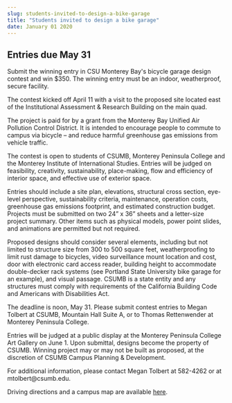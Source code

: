 ```yaml
---
slug: students-invited-to-design-a-bike-garage
title: "Students invited to design a bike garage"
date: January 01 2020
---
```


 
<h2>Entries due May 31</h2>
<p>
  Submit the winning entry in CSU Monterey Bay's bicycle garage design contest
  and win $350. The winning entry must be an indoor, weatherproof, secure
  facility.
</p>
<p>
  The contest kicked off April 11 with a visit to the proposed site located east
  of the Institutional Assessment &amp; Research Building on the main quad.
</p>
<p>
  The project is paid for by a grant from the Monterey Bay Unified Air Pollution
  Control District. It is intended to encourage people to commute to campus via
  bicycle – and reduce harmful greenhouse gas emissions from vehicle traffic.
</p>
<p>
  The contest is open to students of CSUMB, Monterey Peninsula College and the
  Monterey Institute of International Studies. Entries will be judged on
  feasibility, creativity, sustainability, place-making, flow and efficiency of
  interior space, and effective use of exterior space.
</p>
<p>
  Entries should include a site plan, elevations, structural cross section,
  eye-level perspective, sustainability criteria, maintenance, operation costs,
  greenhouse gas emissions footprint, and estimated construction budget.
  Projects must be submitted on two 24” x 36” sheets and a letter-size project
  summary. Other items such as physical models, power point slides, and
  animations are permitted but not required.
</p>
<p>
  Proposed designs should consider several elements, including but not limited
  to structure size from 300 to 500 square feet, weatherproofing to limit rust
  damage to bicycles, video surveillance mount location and cost, door with
  electronic card access reader, building height to accommodate double-decker
  rack systems (see Portland State University bike garage for an example), and
  visual passage. CSUMB is a state entity and any structures must comply with
  requirements of the California Building Code and Americans with Disabilities
  Act.
</p>
<p>
  The deadline is noon, May 31. Please submit contest entries to Megan Tolbert
  at CSUMB, Mountain Hall Suite A, or to Thomas Rettenwender at Monterey
  Peninsula College.
</p>
<p>
  Entries will be judged at a public display at the Monterey Peninsula College
  Art Gallery on June 1. Upon submittal, designs become the property of CSUMB.
  Winning project may or may not be built as proposed, at the discretion of
  CSUMB Campus Planning &amp; Development.
</p>
<p>
  For additional information, please contact Megan Tolbert at 582-4262 or at
  mtolbert@csumb.edu.
</p>
<p>
  Driving directions and a campus map are available
  <a href="https://csumb.edu/map">here</a>.
</p>
 
